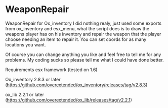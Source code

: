 # WeaponRepair
WeaponRepair for Ox_inventory
I did nothing realy, just used some exports from ox_inventory and esx_menu, what the script does is to draw the weapons player has on his inventory and repair the weapon that the player choose needing an item to repair it. You can set coords for as many locations you want.

Of course you can change anything you like and feel free to tell me for any problems. My coding sucks so please tell me what I could have done better.

Requirements
esx framework (tested on 1.6)

Ox_inventory 2.8.3 or later (https://github.com/overextended/ox_inventory/releases/tag/v2.8.3)

ox_lib 2.2.1 or later (https://github.com/overextended/ox_lib/releases/tag/v2.2.1)
